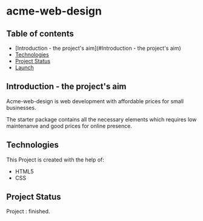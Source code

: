 # acme-web-design

## Table of contents
* [Introduction - the project's aim](#Introduction - the project's aim)
* [Technologies](#technologies)
* [Project Status](#status)
* [Launch](https://preeti-t.github.io/acme-web-design/)

## Introduction - the project's aim
Acme-web-design is web development with affordable prices for small businesses.

The starter package contains all the necessary elements which requires low maintenanve and good prices for online presence.


## Technologies
This Project is created with the help of:

* HTML5
* CSS

## Project Status

Project : finished.
